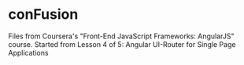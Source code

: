 # conFusion
Files from Coursera's "Front-End JavaScript Frameworks: AngularJS" course.
Started from Lesson 4 of 5: Angular UI-Router for Single Page Applications

